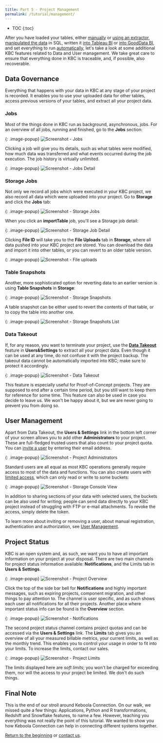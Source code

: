 ```yaml
---
title: Part 5 - Project Management
permalink: /tutorial/management/
---
```


* TOC
{:toc}

After you have loaded your tables, either [manually](/tutorial/load/) or
[using an extractor](/tutorial/load/database/), [manipulated the data](/tutorial/manipulate/) in SQL,
written it [into Tableau BI](/tutorial/write/) or [into GoodData BI](/tutorial/write/gooddata/), and
set everything to run [automatically](/tutorial/automate/), let's take a look at some additional KBC features
related to Data and User management. We take great care to ensure that everything done in KBC is traceable,
and, if possible, also recoverable.

## Data Governance
Everything that happens with your data in KBC at any stage of your project is recorded. 
It enables you to use your uploaded data for other tables, access previous versions of your tables, and 
extract all your project data.

### Jobs
Most of the things done in KBC run as background, asynchronous, jobs.
For an overview of all jobs, running and finished, go to the **Jobs** section:

{: .image-popup}
![Screenshot - Jobs](/tutorial/management/jobs.png)

Clicking a job will give you its details, such as what tables were modified, how much data was transferred and
what events occurred during the job execution. The job history is virtually unlimited.

{: .image-popup}
![Screenshot - Jobs Detail](/tutorial/management/jobs-detail.png)

### Storage Jobs
Not only we record all jobs which were executed in your KBC project, we also record all data which were uploaded
into your project. Go to **Storage** and click the **Jobs** tab:

{: .image-popup}
![Screenshot - Storage Jobs](/tutorial/management/storage-jobs.png)

When you click an **importTable** job, you'll see a Storage job detail:

{: .image-popup}
![Screenshot - Storage Job Detail](/tutorial/management/storage-jobs-detail.png)

Clicking **File ID** will take you to the **File Uploads** tab in **Storage**,
where all data pushed into your KBC project are stored.
You can download the data and import it into other tables, or you can revert to an older table version.

{: .image-popup}
![Screenshot - File uploads](/tutorial/management/storage-file-uploads.png)

### Table Snapshots
Another, more sophisticated option for reverting data to an earlier version is using
**Table Snapshots** in **Storage**:

{: .image-popup}
![Screenshot - Storage Snapshots](/tutorial/management/storage-snapshots.png)

A table snapshot can be either used to revert the contents of that table, or to copy the table into another one.

{: .image-popup}
![Screenshot - Storage Snapshots List](/tutorial/management/storage-snapshots-list.png)

### Data Takeout
If, for any reason, you want to terminate your project, use the
[**Data Takeout**](/management/project-export/) feature in **Users&Settings** to extract all
your project data. Even though it can be used at any time, do not confuse it with the project backup.
The takeout data cannot be automatically imported into KBC; make sure to protect it accordingly.

{: .image-popup}
![Screenshot - Data Takeout](/tutorial/management/data-takeout.png)

This feature is especially useful for Proof-of-Concept projects. They are supposed to end after a certain time period, but
you still want to keep them for reference for some time. This feature can also be used in case you decide to leave us.
We won't be happy about it, but we are never going to prevent you from doing so.

## User Management
Apart from Data Takeout, the **Users & Settings** link in the bottom left corner of your screen allows you to add
other **Administrators** to your project. These are full-fledged trusted users that also count to your project quota.
You can [invite a user](/management/users/) by entering their email address.

{: .image-popup}
![Screenshot - Project Administrators](/tutorial/management/administrators.png)

Standard users are all equal as most KBC operations generally require access to most of the data and functions.
You can also create users with [limited access](/storage/tokens/#limited-tokens), which can only read or write to some buckets:

{: .image-popup}
![Screenshot - Storage Console View](/tutorial/management/access-token-detail.png)

In addition to sharing sections of your data with selected users, the buckets can be also used for writing;
people can send data directly to your KBC project instead of struggling with FTP or e-mail attachments.
To revoke the access, simply delete the token.

To learn more about inviting or removing a user, about manual registration, authentication and authorization,
see [User Management](/management/users/).

## Project Status
KBC is an open system and, as such, we want you to have all important information on your project at your disposal.
There are two main channels for project status information available: **Notifications**,
and the Limits tab in **Users & Settings**.

{: .image-popup}
![Screenshot - Project Overview](/tutorial/management/project-overview.png)

Click the top of the side bar bell for **Notifications** and highly important messages, such as expiring projects,
component migration, and other things to pay attention to. The channel is user specific, and as such shows
each user all notifications for all their projects. Another place where important status info can be found
is the **Overview** section.

{: .image-popup}
![Screenshot - Notifications](/tutorial/management/notifications.png)

The second project status channel contains project quotas and can be accessed via the **Users & Settings** link.
The **Limits** tab gives you an overview of all your measured billable metrics, your current limits,
as well as the monthly trend. This enables you to control your usage in order to fit into your limits.
To increase the limits, contact our sales.

{: .image-popup}
![Screenshot - Project Limits](/tutorial/management/project-limits.png)

The limits displayed here are *soft limits*; you won't be charged for exceeding them,
nor will the access to your project be limited. We don't do such things.

## Final Note
This is the end of our stroll around Keboola Connection. On our walk, we missed quite a few things:
Applications, Python and R transformations, Redshift and Snowflake features, to name a few.
However, teaching you everything was not really the point of this tutorial.
We wanted to show you how Keboola Connection can help in connecting different systems together.

[Return to the beginning](/tutorial/) or [contact us](/).
